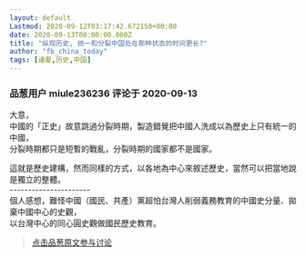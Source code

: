 ```yaml
---
layout: default
Lastmod: 2020-09-12T03:17:42.672150+00:00
date: 2020-09-13T00:00:00.000Z
title: "纵观历史, 统一和分裂中国处在那种状态的时间更长?"
author: "fb_china_today"
tags: [诸夏,历史,中国]
---
```




            
### 品葱用户 **miule236236** 评论于 2020-09-13
        
大意，  
中國的「正史」故意跳過分裂時期，製造錯覺把中國人洗成以為歷史上只有統一的中國，  
分裂時期都只是短暫的戰亂，分裂時期的國家都不是國家。  
  
這就是歷史建構，然而同樣的方式，以各地為中心來敘述歷史，當然可以把當地說是獨立的整體。  
\----------------------  
個人感想，難怪中國（國民、共產）黨超怕台灣人削弱義務教育的中國史分量、拋棄中國中心的史觀，  
以台灣中心的同心圓史觀做國民歷史教育。
        






> [点击品葱原文参与讨论](https://pincong.rocks/video/3006)

